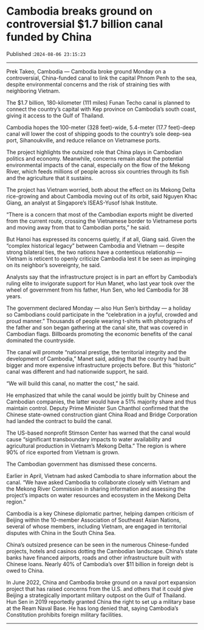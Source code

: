 # Cambodia breaks ground on controversial $1.7 billion canal funded by China

Published :`2024-08-06 23:15:23`

---

Prek Takeo, Cambodia — Cambodia broke ground Monday on a controversial, China-funded canal to link the capital Phnom Penh to the sea, despite environmental concerns and the risk of straining ties with neighboring Vietnam.

The $1.7 billion, 180-kilometer (111 miles) Funan Techo canal is planned to connect the country’s capital with Kep province on Cambodia’s south coast, giving it access to the Gulf of Thailand.

Cambodia hopes the 100-meter (328 feet)-wide, 5.4-meter (17.7 feet)-deep canal will lower the cost of shipping goods to the country’s sole deep-sea port, Sihanoukville, and reduce reliance on Vietnamese ports.

The project highlights the outsized role that China plays in Cambodian politics and economy. Meanwhile, concerns remain about the potential environmental impacts of the canal, especially on the flow of the Mekong River, which feeds millions of people across six countries through its fish and the agriculture that it sustains.

The project has Vietnam worried, both about the effect on its Mekong Delta rice-growing and about Cambodia moving out of its orbit, said Nguyen Khac Giang, an analyst at Singapore’s ISEAS-Yusof Ishak Institute.

“There is a concern that most of the Cambodian exports might be diverted from the current route, crossing the Vietnamese border to Vietnamese ports and moving away from that to Cambodian ports,” he said.

But Hanoi has expressed its concerns quietly, if at all, Giang said. Given the “complex historical legacy” between Cambodia and Vietnam — despite strong bilateral ties, the two nations have a contentious relationship — Vietnam is reticent to openly criticize Cambodia lest it be seen as impinging on its neighbor’s sovereignty, he said.

Analysts say that the infrastructure project is in part an effort by Cambodia’s ruling elite to invigorate support for Hun Manet, who last year took over the wheel of government from his father, Hun Sen, who led Cambodia for 38 years.

The government declared Monday — also Hun Sen’s birthday — a holiday so Cambodians could participate in the “celebration in a joyful, crowded and proud manner.” Thousands of people wearing t-shirts with photographs of the father and son began gathering at the canal site, that was covered in Cambodian flags. Billboards promoting the economic benefits of the canal dominated the countryside.

The canal will promote “national prestige, the territorial integrity and the development of Cambodia,” Manet said, adding that the country had built bigger and more expensive infrastructure projects before. But this “historic” canal was different and had nationwide support, he said.

“We will build this canal, no matter the cost,” he said.

He emphasized that while the canal would be jointly built by Chinese and Cambodian companies, the latter would have a 51% majority share and thus maintain control. Deputy Prime Minister Sun Chanthol confirmed that the Chinese state-owned construction giant China Road and Bridge Corporation had landed the contract to build the canal.

The US-based nonprofit Stimson Center has warned that the canal would cause “significant transboundary impacts to water availability and agricultural production in Vietnam’s Mekong Delta.” The region is where 90% of rice exported from Vietnam is grown.

The Cambodian government has dismissed these concerns.

Earlier in April, Vietnam had asked Cambodia to share information about the canal. “We have asked Cambodia to collaborate closely with Vietnam and the Mekong River Commission in sharing information and assessing the project’s impacts on water resources and ecosystem in the Mekong Delta region.”

Cambodia is a key Chinese diplomatic partner, helping dampen criticism of Beijing within the 10-member Association of Southeast Asian Nations, several of whose members, including Vietnam, are engaged in territorial disputes with China in the South China Sea.

China’s outsized presence can be seen in the numerous Chinese-funded projects, hotels and casinos dotting the Cambodian landscape. China’s state banks have financed airports, roads and other infrastructure built with Chinese loans. Nearly 40% of Cambodia’s over $11 billion in foreign debt is owed to China.

In June 2022, China and Cambodia broke ground on a naval port expansion project that has raised concerns from the U.S. and others that it could give Beijing a strategically important military outpost on the Gulf of Thailand. Hun Sen in 2019 reportedly granted China the right to set up a military base at the Ream Naval Base. He has long denied that, saying Cambodia’s Constitution prohibits foreign military facilities.

---


